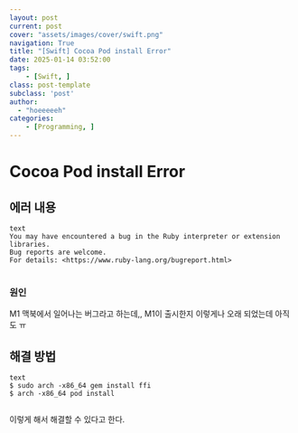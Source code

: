 ```yaml
---
layout: post
current: post
cover: "assets/images/cover/swift.png"
navigation: True
title: "[Swift] Cocoa Pod install Error"
date: 2025-01-14 03:52:00
tags:
    - [Swift, ]
class: post-template
subclass: 'post'
author: 
  - "hoeeeeeh"
categories:
    - [Programming, ]
---
```


# Cocoa Pod install Error


## 에러 내용



```
text
You may have encountered a bug in the Ruby interpreter or extension libraries.
Bug reports are welcome.
For details: <https://www.ruby-lang.org/bugreport.html>


```



### 원인


M1 맥북에서 일어나는 버그라고 하는데,, M1이 출시한지 이렇게나 오래 되었는데 아직도 ㅠ


## 해결 방법



```
text
$ sudo arch -x86_64 gem install ffi
$ arch -x86_64 pod install


```



이렇게 해서 해결할 수 있다고 한다.

